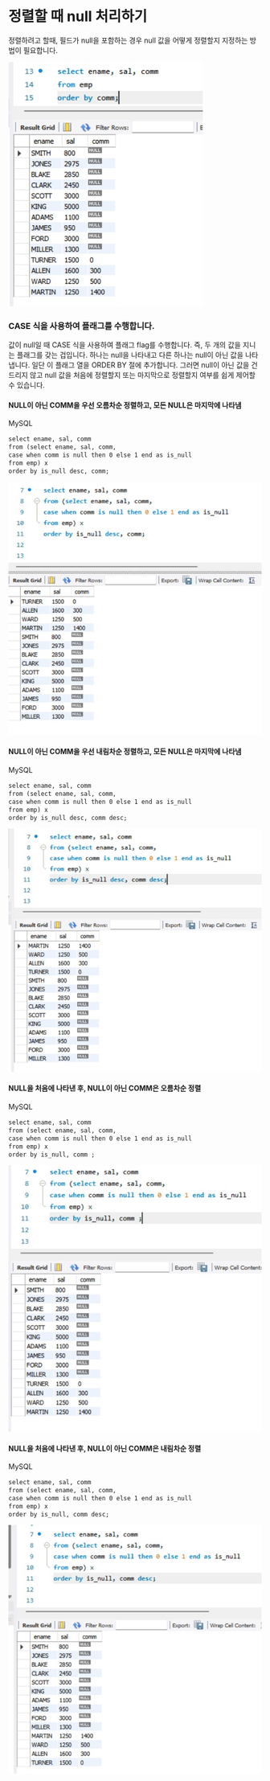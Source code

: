 # 정렬할 때 null 처리하기

정렬하려고 할때, 필드가 null을 포함하는 경우 null 값을 어떻게 정렬할지 지정하는 방법이 필요합니다.

![null 처리_0](img/sql/sql_0.jpg)


### CASE 식을 사용하여 플래그를 수행합니다. 

값이 null일 때 CASE 식을 사용하여 플래그 flag를 수행합니다. 즉, 두 개의 값을 지니는 플래그를 갖는 겁입니다. 하나는 null을 나타내고 다른 하나는 null이 아닌 값을 나타냅니다. 일단 이 플래그 열을 ORDER BY 절에 추가합니다. 그러면 null이 아닌 값을 건드리지 않고 null 값을 처음에 정렬할지 또는 마지막으로 정렬할지 여부를 쉽게 제어할 수 있습니다. 

#### NULL이 아닌 COMM을 우선 오름차순 정렬하고, 모든 NULL은 마지막에 나타냄

MySQL
```
select ename, sal, comm
from (select ename, sal, comm,
case when comm is null then 0 else 1 end as is_null
from emp) x
order by is_null desc, comm;
```

![null 처리_1](img/sql/sql_1.jpg)


#### NULL이 아닌 COMM을 우선 내림차순 정렬하고, 모든 NULL은 마지막에 나타냄

MySQL
```
select ename, sal, comm
from (select ename, sal, comm,
case when comm is null then 0 else 1 end as is_null
from emp) x
order by is_null desc, comm desc;
```

![null처리_2](img/sql/sql_2.jpg)


#### NULL을 처음에 나타낸 후, NULL이 아닌 COMM은 오름차순 정렬

MySQL
```
select ename, sal, comm
from (select ename, sal, comm,
case when comm is null then 0 else 1 end as is_null
from emp) x
order by is_null, comm ;
```

![null처리_3](img/sql/sql_3.jpg)


#### NULL을 처음에 나타낸 후, NULL이 아닌 COMM은 내림차순 정렬

MySQL
```
select ename, sal, comm
from (select ename, sal, comm,
case when comm is null then 0 else 1 end as is_null
from emp) x
order by is_null, comm desc;
```

![null처리_4](img/sql/sql_4.jpg)